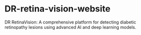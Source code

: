 # DR-retina-vision-website
DR RetinaVision: A comprehensive platform for detecting diabetic retinopathy lesions using advanced AI and deep learning models.
